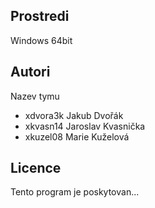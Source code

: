 Prostredi
---------
Windows 64bit

Autori
------

Nazev tymu
- xdvora3k Jakub Dvořák
- xkvasn14 Jaroslav Kvasnička
- xkuzel08 Marie Kuželová 

Licence
-------

Tento program je poskytovan...
